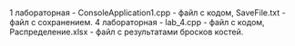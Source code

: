 # 
1 лабораторная - ConsoleApplication1.cpp - файл с кодом, SaveFile.txt - файл с сохранением.
4 лабораторная -  lab_4.cpp - файл с кодом, Распределение.xlsx - файл с результатами бросков костей.
